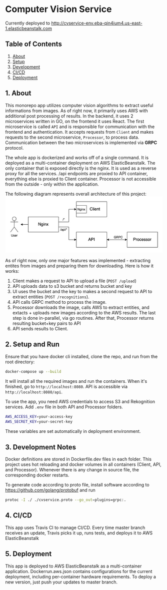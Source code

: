 # Computer Vision Service
Currently deployed to http://cvservice-env.eba-qin4ium4.us-east-1.elasticbeanstalk.com

## Table of Contents
1. [About](#1.-about)
2. [Setup](#2.-setup)
3. [Development](#3.-development)
4. [CI/CD](#4.-ci/cd)
5. [Deployment](#5.-deployment)

## 1. About
This monorepo app utilizes computer vision algorithms to extract useful informations from images. As of right now, it primarily uses AWS with additional post processing of results. In the backend, it uses 2 microservices written in GO, on the frontend it uses React. The first microservice is called `API` and is responsible for communication with the frontend and authentication. It accepts requests from `Client` and makes requests to the second microservice, `Processor`, to process data. Communication between the two microservices is implemented via **GRPC** protocol.

The whole app is dockerized and works off of a single command. It is deployed as a multi-container deployment on AWS ElasticBeanstalk. The only container that is exposed directly is the nginx. It is used as a reverse proxy for all the services. /api endpoints are proxied to API container, everything else is proxied to Client container. Processor is not accessible from the outside - only within the application.

The following diagram represents overall architecture of this project:
![architecture](./architecture.jpg)

As of right now, only one major features was implemented - extracting entites from images and preparing them for downloading. Here is how it works:
1. Client makes a request to API to upload a file (`POST /upload`)
2. API uploads data to s3 bucket and returns bucket and key
3. UI uses the bucket and the key to makes a second request to API to extract entities (`POST /recognitions`). 
4. API calls GRPC method to process the image.
5. Processor downloads the image, calls AWS to extract entities, and extacts + uploads new images according to the AWS results. The last step is done in-parallel, via go routines. After that, Processor returns resulting bucket+key pairs to API
6. API sends results to Client.

## 2. Setup and Run
Ensure that you have docker cli installed, clone the repo, and run from the root directory:

```bash
docker-compose up --build
```

It will install all the required images and run the containers. When it's finished, go to `http://localhost:8080`. API is accessible via `http://localhost:8080/api`.

To use the app, you need AWS credentials to access S3 and Rekognition services. Add `.env` file in both API and Processor folders.

```bash
AWS_ACCESS_KEY=your-access-key
AWS_SECRET_KEY=your-secret-key
```

These variables are set automatically in deployment environment.


## 3. Development Notes
Docker definitions are stored in Dockerfile.dev files in each folder. 
This project uses hot reloading and docker volumes in all containers (Client, API, and Processor). Whenever there is any change in source file, the corresponding docker restarts.

To generate code according to proto file, install software according to https://github.com/golang/protobuf and run
```bash
protoc -I ./ ./cvservice.proto --go_out=plugins=grpc:.
```

## 4. CI/CD
This app uses Travis CI to manage CI/CD. Every time master branch receives an update, Travis picks it up, runs tests, and deploys it to AWS ElasticBeanstalk

## 5. Deployment
This app is deployed to AWS ElasticBeanstalk as a multi-container application. Dockerrun.aws.json contains configurations for the current deployment, including per-container hardware requirements. To deploy a new version, just push your updates to master branch.